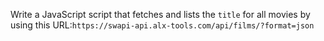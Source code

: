 Write a JavaScript script that fetches and lists the ```title``` for all movies by using this URL:```https://swapi-api.alx-tools.com/api/films/?format=json```
